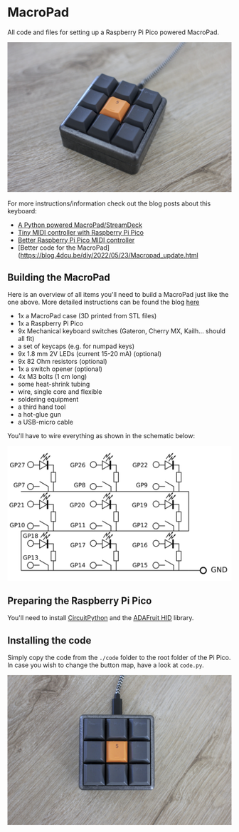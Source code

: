 # MacroPad
All code and files for setting up a Raspberry Pi Pico powered MacroPad.


![Image of the completed MacroPad](./docs/macropad_finished.jpg)

For more instructions/information check out the blog posts about this keyboard:

  * [A Python powered MacroPad/StreamDeck](http://blog.4dcu.be/diy/2021/04/05/Macropad.html)
  * [Tiny MIDI controller with Raspberry Pi Pico](https://blog.4dcu.be/diy/2021/05/20/MIDIpad.html)
  * [Better Raspberry Pi Pico MIDI controller](https://blog.4dcu.be/diy/2021/12/16/MIDIpad_update.html)
  * [Better code for the MacroPad](https://blog.4dcu.be/diy/2022/05/23/Macropad_update.html


## Building the MacroPad

Here is an overview of all items you'll need to build a MacroPad just like the one above. More detailed instructions can be found the blog [here](http://blog.4dcu.be/diy/2021/04/05/Macropad.html)

*  1x a MacroPad case (3D printed from STL files)
*  1x a Raspberry Pi Pico
*  9x Mechanical keyboard switches (Gateron, Cherry MX, Kailh… should all fit)
*  a set of keycaps (e.g. for numpad keys)
*  9x 1.8 mm 2V LEDs (current 15-20 mA) (optional)
*  9x 82 Ohm resistors (optional)
*  1x a switch opener (optional)
*  4x M3 bolts (1 cm long)
*  some heat-shrink tubing
*  wire, single core and flexible
*  soldering equipment
*  a third hand tool
*  a hot-glue gun
*  a USB-micro cable

You'll have to wire everything as shown in the schematic below:

![Image of how to connect buttons, LEDs to the Pi Pico](./docs/wiring_scheme.png)

## Preparing the Raspberry Pi Pico

You'll need to install [CircuitPython](https://circuitpython.org/) and the [ADAFruit HID](https://github.com/adafruit/Adafruit_CircuitPython_HID) library. 

## Installing the code

Simply copy the code from the ```./code``` folder to the root folder of the Pi Pico. In case you wish to change the button map, have a look at ```code.py```.

![Image of the completed MacroPad](./docs/macropad_finished2.jpg)